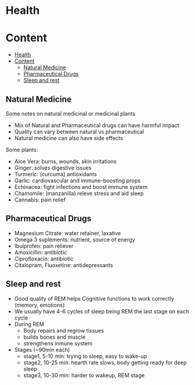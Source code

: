 # Health

# Content

- [Health](#health)
- [Content](#content)
    - [Natural Medicine](#natural-medicine)
    - [Pharmaceutical Drugs](#pharmaceutical-drugs)
    - [Sleep and rest](#sleep-and-rest)

## Natural Medicine
Some notes on natural medicinal or medicinal plants
- Mix of Natural and Pharmaceutical drugs can have harmful impact
- Quality can vary between natural vs pharmaceutical
- Natural medicine can also have side effects

Some plants:
- Aloe Vera: burns, wounds, skin irritations
- Ginger: solves digestive issues
- Turmeric: (curcuma) antioxidants
- Garlic: cardiovascular and immune-boosting props
- Echinacea: fight infections and boost immune system
- Chamomile: (manzanilla) releve stress and aid sleep
- Cannabis: pain relief

## Pharmaceutical Drugs
- Magnesium Citrate: water retainer, laxative
- Omega 3 suplements: nutrient, source of energy
- Ibulprofen: pain reliever
- Amoxicillin: antibiotic
- Ciprofloxacin: antibiotic
- Citalopram, Fluoxetine: antidepressants

## Sleep and rest
- Good quality of REM helps Cognitive functions to work correctly (memory, emotions)
- We usually have 4-6 cycles of sleep being REM the last stage on each cycle
- During REM
    - Body repairs and regrow tissues
    - builds bones and muscle
    - strengthens inmune system
- Stages (~90min each)
    - stage1, 5-10 min: trying to sleep, easy to wake-up
    - stage2, 10-25 min: hearth rate slows, body getting ready for deep sleep
    - stage3, 10-30 min: harder to wakeup, REM stage
